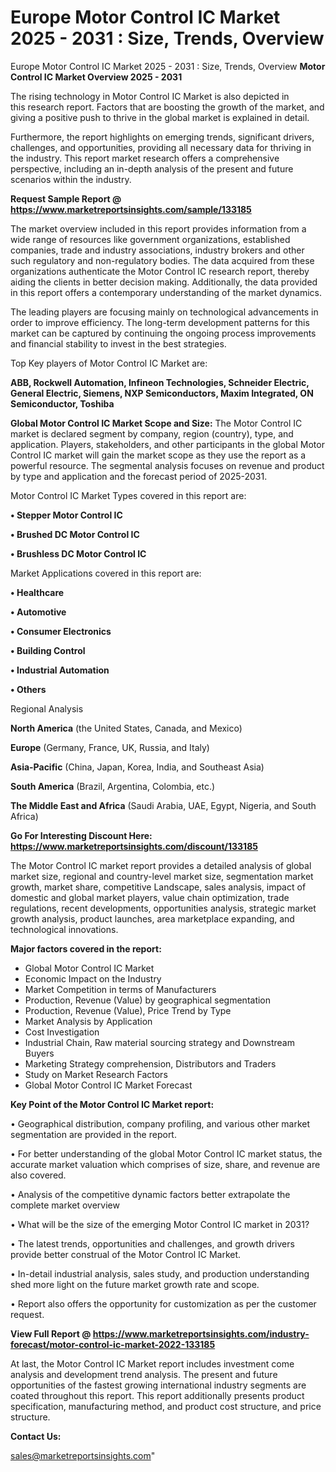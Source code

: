 # Europe Motor Control IC Market 2025 - 2031 : Size, Trends, Overview
Europe Motor Control IC Market 2025 - 2031 : Size, Trends, Overview
<Strong> Motor Control IC Market Overview 2025 - 2031</strong>

The rising technology in Motor Control IC Market is also depicted in this research report. Factors that are boosting the growth of the market, and giving a positive push to thrive in the global market is explained in detail.

Furthermore, the report highlights on emerging trends, significant drivers, challenges, and opportunities, providing all necessary data for thriving in the industry. This report market research offers a comprehensive perspective, including an in-depth analysis of the present and future scenarios within the industry.

<strong>Request Sample Report @ <a href=https://www.marketreportsinsights.com/sample/133185>https://www.marketreportsinsights.com/sample/133185</a></strong>

The market overview included in this report provides information from a wide range of resources like government organizations, established companies, trade and industry associations, industry brokers and other such regulatory and non-regulatory bodies. The data acquired from these organizations authenticate the Motor Control IC research report, thereby aiding the clients in better decision making. Additionally, the data provided in this report offers a contemporary understanding of the market dynamics.

The leading players are focusing mainly on technological advancements in order to improve efficiency. The long-term development patterns for this market can be captured by continuing the ongoing process improvements and financial stability to invest in the best strategies.

Top Key players of Motor Control IC Market are:

<strong>ABB, Rockwell Automation, Infineon Technologies, Schneider Electric, General Electric, Siemens, NXP Semiconductors, Maxim Integrated, ON Semiconductor, Toshiba</strong>

<strong><b>Global Motor Control IC Market Scope and Size:</b></strong>
The Motor Control IC market is declared segment by company, region (country), type, and application. Players, stakeholders, and other participants in the global Motor Control IC market will gain the market scope as they use the report as a powerful resource. The segmental analysis focuses on revenue and product by type and application and the forecast period of 2025-2031.

Motor Control IC Market Types covered in this report are:

<strong>• Stepper Motor Control IC

• Brushed DC Motor Control IC

• Brushless DC Motor Control IC</strong>

Market Applications covered in this report are:

<strong>• Healthcare

• Automotive

• Consumer Electronics

• Building Control

• Industrial Automation

• Others</strong> 

Regional Analysis

<strong>North America</strong> (the United States, Canada, and Mexico)

<strong>Europe</strong> (Germany, France, UK, Russia, and Italy)

<strong>Asia-Pacific</strong> (China, Japan, Korea, India, and Southeast Asia)

<strong>South America</strong> (Brazil, Argentina, Colombia, etc.)

<strong>The Middle East and Africa</strong> (Saudi Arabia, UAE, Egypt, Nigeria, and South Africa)

<strong>Go For Interesting Discount Here: <a href=https://www.marketreportsinsights.com/discount/133185>https://www.marketreportsinsights.com/discount/133185</a></strong>

The Motor Control IC market report provides a detailed analysis of global market size, regional and country-level market size, segmentation market growth, market share, competitive Landscape, sales analysis, impact of domestic and global market players, value chain optimization, trade regulations, recent developments, opportunities analysis, strategic market growth analysis, product launches, area marketplace expanding, and technological innovations.

<strong><b>Major factors covered in the report:</b></strong>
<ul>
  <li>Global Motor Control IC Market </li>
  <li>Economic Impact on the Industry</li>
  <li>Market Competition in terms of Manufacturers</li>
  <li>Production, Revenue (Value) by geographical segmentation</li>
  <li>Production, Revenue (Value), Price Trend by Type</li>
  <li>Market Analysis by Application</li>
  <li>Cost Investigation</li>
  <li>Industrial Chain, Raw material sourcing strategy and Downstream Buyers</li>
  <li>Marketing Strategy comprehension, Distributors and Traders</li>
  <li>Study on Market Research Factors</li>
  <li>Global Motor Control IC Market Forecast</li>
</ul>

<strong><b>Key Point of the Motor Control IC Market report:</b></strong>

• Geographical distribution, company profiling, and various other market segmentation are provided in the report.

• For better understanding of the global Motor Control IC market status, the accurate market valuation which comprises of size, share, and revenue are also covered.

• Analysis of the competitive dynamic factors better extrapolate the complete market overview

• What will be the size of the emerging Motor Control IC market in 2031?

• The latest trends, opportunities and challenges, and growth drivers provide better construal of the Motor Control IC Market.

• In-detail industrial analysis, sales study, and production understanding shed more light on the future market growth rate and scope.

• Report also offers the opportunity for customization as per the customer request.

<strong><b>View Full Report @ <a href=https://www.marketreportsinsights.com/industry-forecast/motor-control-ic-market-2022-133185>https://www.marketreportsinsights.com/industry-forecast/motor-control-ic-market-2022-133185</a></b></strong>


At last, the Motor Control IC Market report includes investment come analysis and development trend analysis. The present and future opportunities of the fastest growing international industry segments are coated throughout this report. This report additionally presents product specification, manufacturing method, and product cost structure, and price structure.

<strong>Contact Us:</strong>

sales@marketreportsinsights.com"
